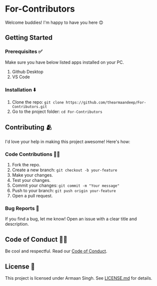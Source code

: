 # For-Contributors

Welcome buddies! I'm happy to have you here 😊



## Getting Started

### Prerequisites ✅
Make sure you have below listed apps installed on your PC.

1. Github Desktop
2. VS Code


### Installation ⬇️
1. Clone the repo: `git clone https://github.com/thearmaandeep/For-Contributors.git`
2. Go to the project folder: `cd For-Contributors`


## Contributing 🫂

I'd love your help in making this project awesome! Here's how:



### Code Contributions 👨‍💻
1. Fork the repo.
2. Create a new branch: `git checkout -b your-feature`
3. Make your changes.
4. Test your changes.
5. Commit your changes: `git commit -m "Your message"`
6. Push to your branch: `git push origin your-feature`
7. Open a pull request.


### Bug Reports 🐞
If you find a bug, let me know! Open an issue with a clear title and description.


## Code of Conduct 🧑‍🏫
Be cool and respectful. Read our [Code of Conduct](CODE_OF_CONDUCT.md).


## License 🪪
This project is licensed under Armaan Singh. See [LICENSE.md](LICENSE.md) for details.
